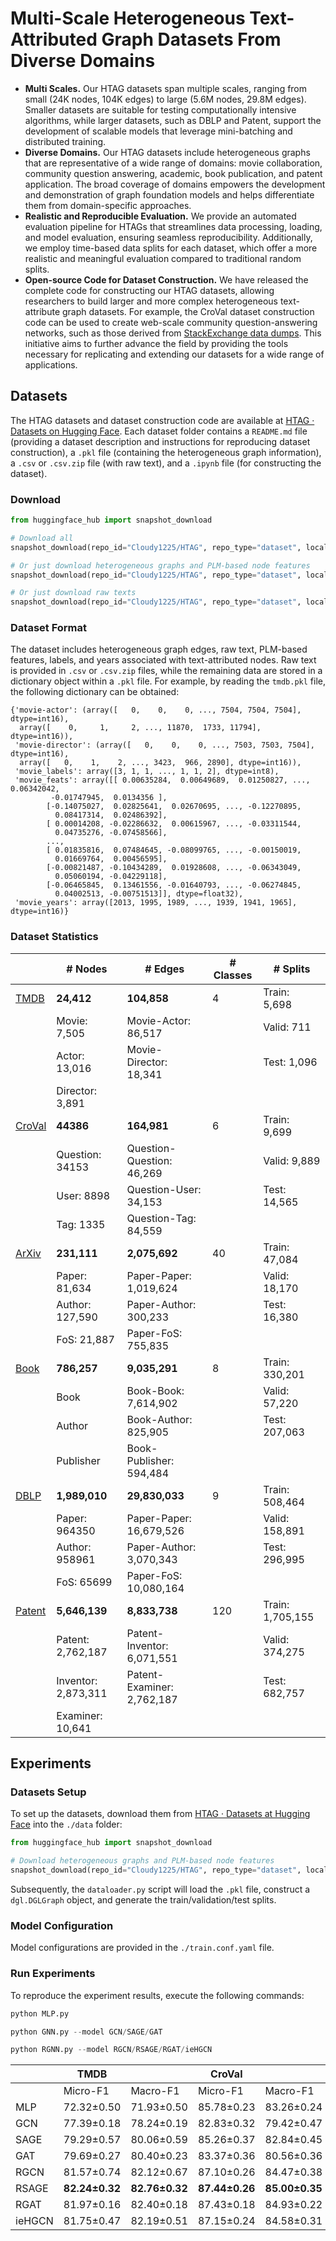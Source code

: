 # Multi-Scale Heterogeneous Text-Attributed Graph Datasets From Diverse Domains

- **Multi Scales.** Our HTAG datasets span multiple scales, ranging from small (24K nodes, 104K edges) to large (5.6M nodes, 29.8M edges). Smaller datasets are suitable for testing computationally intensive algorithms, while larger datasets, such as DBLP and Patent, support the development of scalable models that leverage mini-batching and distributed training.
- **Diverse Domains.** Our HTAG datasets include heterogeneous graphs that are representative of a wide range of domains: movie collaboration, community question answering, academic, book publication, and patent application. The broad coverage of domains empowers the development and demonstration of graph foundation models and helps differentiate them from domain-specific approaches.
- **Realistic and Reproducible Evaluation.** We provide an automated evaluation pipeline for HTAGs that streamlines data processing, loading, and model evaluation, ensuring seamless reproducibility. Additionally, we employ time-based data splits for each dataset, which offer a more realistic and meaningful evaluation compared to traditional random splits.
- **Open-source Code for Dataset Construction.** We have released the complete code for constructing our HTAG datasets, allowing researchers to build larger and more complex heterogeneous text-attribute graph datasets. For example, the CroVal dataset construction code can be used to create web-scale community question-answering networks, such as those derived from [StackExchange data dumps](https://archive.org/download/stackexchange). This initiative aims to further advance the field by providing the tools necessary for replicating and extending our datasets for a wide range of applications.



## Datasets

The HTAG datasets and dataset construction code are available at [HTAG · Datasets on Hugging Face](https://huggingface.co/datasets/Cloudy1225/HTAG). Each dataset folder contains a `README.md` file (providing a dataset description and instructions for reproducing dataset construction), a `.pkl` file (containing the heterogeneous graph information), a `.csv` or `.csv.zip` file (with raw text), and a `.ipynb` file (for constructing the dataset).

### Download

```python
from huggingface_hub import snapshot_download

# Download all
snapshot_download(repo_id="Cloudy1225/HTAG", repo_type="dataset", local_dir="./data")

# Or just download heterogeneous graphs and PLM-based node features
snapshot_download(repo_id="Cloudy1225/HTAG", repo_type="dataset", local_dir="./data", allow_patterns="*.pkl")

# Or just download raw texts
snapshot_download(repo_id="Cloudy1225/HTAG", repo_type="dataset", local_dir="./data", allow_patterns=["*.csv", "*.csv.zip"])
```



### Dataset Format

The dataset includes heterogeneous graph edges, raw text, PLM-based features, labels, and years associated with text-attributed nodes. Raw text is provided in `.csv` or `.csv.zip` files, while the remaining data are stored in a dictionary object within a `.pkl` file. For example, by reading the `tmdb.pkl` file, the following dictionary can be obtained:

```
{'movie-actor': (array([   0,    0,    0, ..., 7504, 7504, 7504], dtype=int16),
  array([    0,     1,     2, ..., 11870,  1733, 11794], dtype=int16)),
 'movie-director': (array([   0,    0,    0, ..., 7503, 7503, 7504], dtype=int16),
  array([   0,    1,    2, ..., 3423,  966, 2890], dtype=int16)),
 'movie_labels': array([3, 1, 1, ..., 1, 1, 2], dtype=int8),
 'movie_feats': array([[ 0.00635284,  0.00649689,  0.01250827, ...,  0.06342042,
         -0.01747945,  0.0134356 ],
        [-0.14075027,  0.02825641,  0.02670695, ..., -0.12270895,
          0.08417314,  0.02486392],
        [ 0.00014208, -0.02286632,  0.00615967, ..., -0.03311544,
          0.04735276, -0.07458566],
        ...,
        [ 0.01835816,  0.07484645, -0.08099765, ..., -0.00150019,
          0.01669764,  0.00456595],
        [-0.00821487, -0.10434289,  0.01928608, ..., -0.06343049,
          0.05060194, -0.04229118],
        [-0.06465845,  0.13461556, -0.01640793, ..., -0.06274845,
          0.04002513, -0.00751513]], dtype=float32),
 'movie_years': array([2013, 1995, 1989, ..., 1939, 1941, 1965], dtype=int16)}
```



### Dataset Statistics

|                                                              | # Nodes             | # Edges                    | # Classes | # Splits         |
| ------------------------------------------------------------ | ------------------- | -------------------------- | --------- | ---------------- |
| [TMDB](https://huggingface.co/datasets/Cloudy1225/HTAG/blob/main/tmdb/README.md) | **24,412**          | **104,858**                | 4         | Train: 5,698     |
|                                                              | Movie: 7,505        | Movie-Actor: 86,517        |           | Valid: 711       |
|                                                              | Actor: 13,016       | Movie-Director: 18,341     |           | Test: 1,096      |
|                                                              | Director: 3,891     |                            |           |                  |
| [CroVal](https://huggingface.co/datasets/Cloudy1225/HTAG/blob/main/croval/README.md) | **44386**           | **164,981**                | 6         | Train: 9,699     |
|                                                              | Question: 34153     | Question-Question: 46,269  |           | Valid: 9,889     |
|                                                              | User: 8898          | Question-User: 34,153      |           | Test: 14,565     |
|                                                              | Tag: 1335           | Question-Tag: 84,559       |           |                  |
| [ArXiv](https://huggingface.co/datasets/Cloudy1225/HTAG/blob/main/arxiv/README.md) | **231,111**         | **2,075,692**              | 40        | Train: 47,084    |
|                                                              | Paper: 81,634       | Paper-Paper: 1,019,624     |           | Valid: 18,170    |
|                                                              | Author: 127,590     | Paper-Author: 300,233      |           | Test: 16,380     |
|                                                              | FoS: 21,887         | Paper-FoS: 755,835         |           |                  |
| [Book](https://huggingface.co/datasets/Cloudy1225/HTAG/blob/main/book/README.md) | **786,257**         | **9,035,291**              | 8         | Train: 330,201   |
|                                                              | Book                | Book-Book: 7,614,902       |           | Valid: 57,220    |
|                                                              | Author              | Book-Author: 825,905       |           | Test: 207,063    |
|                                                              | Publisher           | Book-Publisher: 594,484    |           |                  |
| [DBLP](https://huggingface.co/datasets/Cloudy1225/HTAG/blob/main/dblp/README.md) | **1,989,010**       | **29,830,033**             | 9         | Train: 508,464   |
|                                                              | Paper: 964350       | Paper-Paper: 16,679,526    |           | Valid: 158,891   |
|                                                              | Author: 958961      | Paper-Author: 3,070,343    |           | Test: 296,995    |
|                                                              | FoS: 65699          | Paper-FoS: 10,080,164      |           |                  |
| [Patent](https://huggingface.co/datasets/Cloudy1225/HTAG/blob/main/patent/README.md) | **5,646,139**       | **8,833,738**              | 120       | Train: 1,705,155 |
|                                                              | Patent: 2,762,187   | Patent-Inventor: 6,071,551 |           | Valid: 374,275   |
|                                                              | Inventor: 2,873,311 | Patent-Examiner: 2,762,187 |           | Test: 682,757    |
|                                                              | Examiner: 10,641    |                            |           |                  |



## Experiments

### Datasets Setup

To set up the datasets, download them from [HTAG · Datasets at Hugging Face](https://huggingface.co/datasets/Cloudy1225/HTAG) into the `./data` folder:

```python
from huggingface_hub import snapshot_download

# Download heterogeneous graphs and PLM-based node features
snapshot_download(repo_id="Cloudy1225/HTAG", repo_type="dataset", local_dir="./data", allow_patterns="*.pkl")
```

Subsequently, the `dataloader.py` script will load the `.pkl` file, construct a `dgl.DGLGraph` object, and generate the train/validation/test splits.



### Model Configuration

Model configurations are provided in the `./train.conf.yaml` file.



### Run Experiments

To reproduce the experiment results, execute the following commands:

```python
python MLP.py

python GNN.py --model GCN/SAGE/GAT

python RGNN.py --model RGCN/RSAGE/RGAT/ieHGCN
```



|        | TMDB           |                | CroVal         |                | ArXiv          |                | Book           |                | DBLP           |                | Patent         |                |
| ------ | -------------- | -------------- | -------------- | -------------- | -------------- | -------------- | -------------- | -------------- | -------------- | -------------- | -------------- | -------------- |
|        | Micro-F1       | Macro-F1       | Micro-F1       | Macro-F1       | Micro-F1       | Macro-F1       | Micro-F1       | Macro-F1       | Micro-F1       | Macro-F1       | Micro-F1       | Macro-F1       |
| MLP    | 72.32±0.50     | 71.93±0.50     | 85.78±0.23     | 83.26±0.24     | 78.97±0.20     | 43.51±1.03     | 75.07±0.09     | 66.63±0.16     | 69.91±0.02     | 65.46±0.05     | 69.64±0.03     | 52.69±0.16     |
| GCN    | 77.39±0.18     | 78.24±0.19     | 82.83±0.32     | 79.42±0.47     | 81.95±0.20     | 49.83±0.92     | 80.72±0.08     | 73.91±0.15     | 73.91±0.15     | 70.26±0.20     | 73.64±0.12     | 56.61±0.39     |
| SAGE   | 79.29±0.57     | 80.06±0.59     | 85.26±0.37     | 82.84±0.45     | 83.89±0.14     | 52.18±0.54     | 81.43±0.07     | 74.83±0.11     | 75.62±0.07     | 72.43±0.09     | 75.58±0.14     | 59.54±0.79     |
| GAT    | 79.69±0.27     | 80.40±0.23     | 83.37±0.36     | 80.56±0.36     | 83.84±0.41     | 50.24±1.82     | 80.96±0.07     | 74.19±0.16     | 75.62±0.20     | 72.49±0.28     | 74.74±0.12     | 56.30±0.49     |
| RGCN   | 81.57±0.74     | 82.12±0.67     | 87.10±0.26     | 84.47±0.38     | 84.80±0.30     | 54.01±0.79     | 82.22±0.11     | 76.57±0.14     | 77.40±0.09     | 74.61±0.12     | 76.97±0.08     | 60.67±0.12     |
| RSAGE  | **82.24±0.32** | **82.76±0.32** | **87.44±0.26** | **85.00±0.35** | **84.85±0.22** | 54.24±1.47     | 82.35±0.02     | 76.70±0.10     | 77.74±0.13     | 74.95±0.21     | 76.98±0.07     | 61.01±0.39     |
| RGAT   | 81.97±0.16     | 82.40±0.18     | 87.43±0.18     | 84.93±0.22     | 84.69±0.25     | **54.62±1.49** | **82.45±0.04** | **76.75±0.06** | **77.81±0.29** | **74.98±0.33** | **77.22±0.08** | **61.36±0.18** |
| ieHGCN | 81.75±0.47     | 82.19±0.51     | 87.15±0.24     | 84.58±0.31     | 84.08±0.31     | 53.49±1.87     | 81.92±0.43     | 76.10±0.70     | 77.47±1.12     | 74.60±1.32     | 76.90±0.13     | 60.39±0.39     |